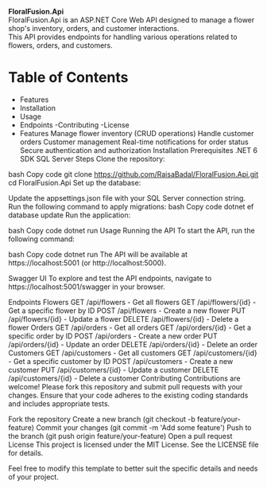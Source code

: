 **FloralFusion.Api** <br>
FloralFusion.Api is an ASP.NET Core Web API designed to manage a flower shop's inventory, orders, and customer interactions.<br> This API provides endpoints for handling various operations related to flowers, 
orders, and customers.<br>

# Table of Contents
- Features
- Installation
- Usage
- Endpoints
-Contributing
-License
- Features
Manage flower inventory (CRUD operations)
Handle customer orders
Customer management
Real-time notifications for order status
Secure authentication and authorization
Installation
Prerequisites
.NET 6 SDK
SQL Server
Steps
Clone the repository:

bash
Copy code
git clone https://github.com/RaisaBadal/FloralFusion.Api.git
cd FloralFusion.Api
Set up the database:

Update the appsettings.json file with your SQL Server connection string.
Run the following command to apply migrations:
bash
Copy code
dotnet ef database update
Run the application:

bash
Copy code
dotnet run
Usage
Running the API
To start the API, run the following command:

bash
Copy code
dotnet run
The API will be available at https://localhost:5001 (or http://localhost:5000).

Swagger UI
To explore and test the API endpoints, navigate to https://localhost:5001/swagger in your browser.

Endpoints
Flowers
GET /api/flowers - Get all flowers
GET /api/flowers/{id} - Get a specific flower by ID
POST /api/flowers - Create a new flower
PUT /api/flowers/{id} - Update a flower
DELETE /api/flowers/{id} - Delete a flower
Orders
GET /api/orders - Get all orders
GET /api/orders/{id} - Get a specific order by ID
POST /api/orders - Create a new order
PUT /api/orders/{id} - Update an order
DELETE /api/orders/{id} - Delete an order
Customers
GET /api/customers - Get all customers
GET /api/customers/{id} - Get a specific customer by ID
POST /api/customers - Create a new customer
PUT /api/customers/{id} - Update a customer
DELETE /api/customers/{id} - Delete a customer
Contributing
Contributions are welcome! Please fork this repository and submit pull requests with your changes. Ensure that your code adheres to the existing coding standards and includes appropriate tests.

Fork the repository
Create a new branch (git checkout -b feature/your-feature)
Commit your changes (git commit -m 'Add some feature')
Push to the branch (git push origin feature/your-feature)
Open a pull request
License
This project is licensed under the MIT License. See the LICENSE file for details.

Feel free to modify this template to better suit the specific details and needs of your project.
